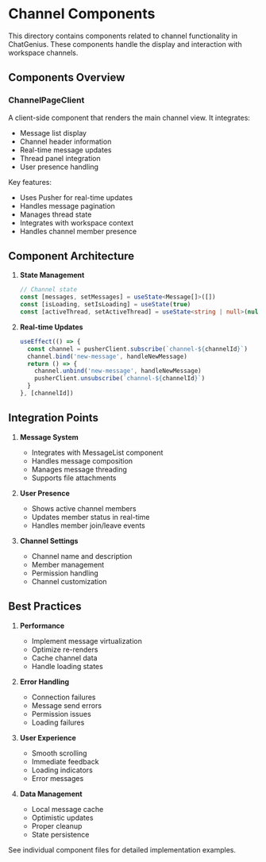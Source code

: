 # Channel Components

This directory contains components related to channel functionality in ChatGenius. These components handle the display and interaction with workspace channels.

## Components Overview

### ChannelPageClient

A client-side component that renders the main channel view. It integrates:
- Message list display
- Channel header information
- Real-time message updates
- Thread panel integration
- User presence handling

Key features:
- Uses Pusher for real-time updates
- Handles message pagination
- Manages thread state
- Integrates with workspace context
- Handles channel member presence

## Component Architecture

1. **State Management**
   ```typescript
   // Channel state
   const [messages, setMessages] = useState<Message[]>([])
   const [isLoading, setIsLoading] = useState(true)
   const [activeThread, setActiveThread] = useState<string | null>(null)
   ```

2. **Real-time Updates**
   ```typescript
   useEffect(() => {
     const channel = pusherClient.subscribe(`channel-${channelId}`)
     channel.bind('new-message', handleNewMessage)
     return () => {
       channel.unbind('new-message', handleNewMessage)
       pusherClient.unsubscribe(`channel-${channelId}`)
     }
   }, [channelId])
   ```

## Integration Points

1. **Message System**
   - Integrates with MessageList component
   - Handles message composition
   - Manages message threading
   - Supports file attachments

2. **User Presence**
   - Shows active channel members
   - Updates member status in real-time
   - Handles member join/leave events

3. **Channel Settings**
   - Channel name and description
   - Member management
   - Permission handling
   - Channel customization

## Best Practices

1. **Performance**
   - Implement message virtualization
   - Optimize re-renders
   - Cache channel data
   - Handle loading states

2. **Error Handling**
   - Connection failures
   - Message send errors
   - Permission issues
   - Loading failures

3. **User Experience**
   - Smooth scrolling
   - Immediate feedback
   - Loading indicators
   - Error messages

4. **Data Management**
   - Local message cache
   - Optimistic updates
   - Proper cleanup
   - State persistence

See individual component files for detailed implementation examples. 